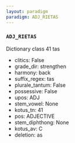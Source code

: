 ```yaml
---
layout: paradigm
paradigm: ADJ_RIETAS
---
```

### ` ADJ_RIETAS `

Dictionary class 41 tas
* clitics: False
* grade_dir: strengthen
* harmony: back
* suffix_regex: tas
* plurale_tantum: False
* possessive: False
* upos: ADJ
* stem_vowel: None
* kotus_tn: 41
* pos: ADJECTIVE
* stem_diphthong: None
* kotus_av: C
* deletion: as
